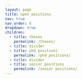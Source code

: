 ```yaml
---
layout: page
title: open positions
nav: true
nav_order: 6
dropdown: true
children:
  - title: theses
    permalink: /theses/
  - title: divider
  - title: phd positions
    permalink: /phd_positions/
  - title: divider
  - title: senior positions
    permalink: /senior positions/
---
```

